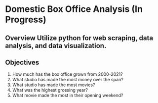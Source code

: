 # Domestic Box Office Analysis (In Progress)
## Overview Utilize python for web scraping, data analysis, and data visualization.  

## Objectives
1. How much has the box office grown from 2000-2021?
2. What studio has made the most money over the span?
3. What studio has made the most movies?
4. What was the highest grossing year?
5. What movie made the most in their opening weekend?
